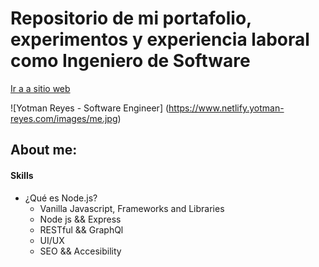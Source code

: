 
# Repositorio de mi portafolio, experimentos y experiencia laboral como Ingeniero de Software

[Ir a a sitio web](https://ed.team/especialidades/js-fullstack)

![Yotman Reyes - Software Engineer]  (https://www.netlify.yotman-reyes.com/images/me.jpg)
## About me:

#### Skills

* ¿Qué es Node.js?
  * Vanilla Javascript, Frameworks and Libraries
  * Node js && Express
  * RESTful && GraphQl
  * UI/UX
  * SEO && Accesibility
